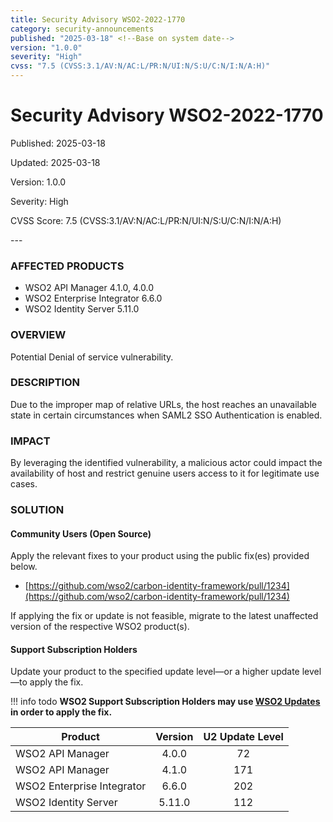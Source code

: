 ```yaml
---
title: Security Advisory WSO2-2022-1770
category: security-announcements
published: "2025-03-18" <!--Base on system date-->
version: "1.0.0"
severity: "High"
cvss: "7.5 (CVSS:3.1/AV:N/AC:L/PR:N/UI:N/S:U/C:N/I:N/A:H)"
---
```


# Security Advisory WSO2-2022-1770

<p class="doc-info">Published: 2025-03-18</p> <!--Base on system date-->
<p class="doc-info">Updated: 2025-03-18</p>
<p class="doc-info">Version: 1.0.0</p>
<p class="doc-info">Severity: High</p>
<p class="doc-info">CVSS Score: 7.5 (CVSS:3.1/AV:N/AC:L/PR:N/UI:N/S:U/C:N/I:N/A:H)</p>
---

### AFFECTED PRODUCTS
* WSO2 API Manager 4.1.0, 4.0.0
* WSO2 Enterprise Integrator 6.6.0
* WSO2 Identity Server 5.11.0


### OVERVIEW
Potential Denial of service vulnerability.


### DESCRIPTION
Due to the improper map of relative URLs, the host reaches an unavailable state in certain circumstances when SAML2 SSO Authentication is enabled.


### IMPACT
By leveraging the identified vulnerability, a malicious actor could impact the availability of host and restrict genuine users access to it for legitimate use cases. 


### SOLUTION

#### Community Users (Open Source)
Apply the relevant fixes to your product using the public fix(es) provided below.

* [https://github.com/wso2/carbon-identity-framework/pull/1234](https://github.com/wso2/carbon-identity-framework/pull/1234)

If applying the fix or update is not feasible, migrate to the latest unaffected version of the respective WSO2 product(s).


#### Support Subscription Holders

Update your product to the specified update level—or a higher update level—to apply the fix.

!!! info todo
    **WSO2 Support Subscription Holders may use [WSO2 Updates](https://wso2.com/updates/) in order to apply the fix.**

| Product                    | Version | U2 Update Level |
| -------------------------- | :-----: | :-------------: |
| WSO2 API Manager           |  4.0.0  |       72        |
| WSO2 API Manager           |  4.1.0  |       171       |
| WSO2 Enterprise Integrator |  6.6.0  |       202       |
| WSO2 Identity Server       | 5.11.0  |       112       |


